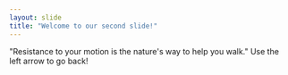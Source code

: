 ```yaml
---
layout: slide
title: "Welcome to our second slide!"
---
```

"Resistance to your motion is the nature's way to help you walk."
Use the left arrow to go back!
